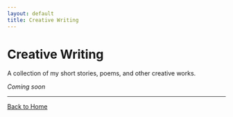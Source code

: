 ```yaml
---
layout: default
title: Creative Writing
---
```


<h1>Creative Writing</h1>

<p>A collection of my short stories, poems, and other creative works.</p>

<p><em>Coming soon</em></p>

<hr>


<p><a href="{{ site.baseurl }}/">Back to Home</a></p>